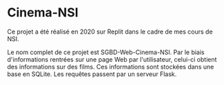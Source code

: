 # Cinema-NSI
Ce projet a été réalisé en 2020 sur Replit dans le cadre de mes cours de NSI.

Le nom complet de ce projet est SGBD-Web-Cinema-NSI.
Par le biais d'informations rentrées sur une page Web par l'utilisateur, celui-ci obtient des informations sur des films.
Ces informations sont stockées dans une base en SQLite. Les requêtes passent par un serveur Flask.
